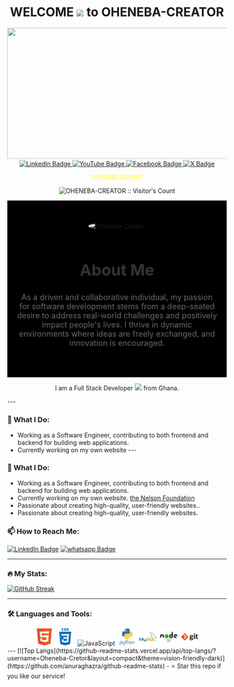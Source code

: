 <h1 align="center">
  WELCOME 
  <img src="https://media.giphy.com/media/hvRJCLFzcasrR4ia7z/giphy.gif" width="30px"/>
  to OHENEBA-CREATOR
</h1>

<div align="center">
  <img src="https://media.giphy.com/media/dWesBcTLavkZuG35MI/giphy.gif" width="600" height="300"/>
</div>
<div id="badges" align="center">
  <a href="https://www.linkedin.com/in/isaac-nelson-7b53a318b/">
    <img src="https://img.shields.io/badge/LinkedIn-blue?style=for-the-badge&logo=linkedin&logoColor=yellow" alt="LinkedIn Badge"/>
  </a>
  <a href="https://www.youtube.com/@teamhype2366">
    <img src="https://img.shields.io/badge/YouTube-red?style=for-the-badge&logo=youtube&logoColor=white" alt="YouTube Badge"/>
  </a>
  <a href="https://www.facebook.com/share/edvvaHRtitDJLwxc/?mibextid=qi2Omg">
    <img src="https://img.shields.io/badge/facebook-blue?style=for-the-badge&logo=facebook&logoColor=yellow" alt="Facebook Badge"/>
  </a>
  <a href="https://x.com/Oheneba_Ik">
    <img src="https://img.shields.io/badge/X-black?style=for-the-badge&logo=X&logoColor=white" alt="X Badge"/>
  </a>
</div>
<p align="center" style="color: yellow;">VIEWERS COUNT:</p>
<p align="center">
  <img src="https://profile-counter.glitch.me/{Oheneba-Creator}/count.svg" alt="OHENEBA-CREATOR :: Visitor's Count" />
</p>
<section id="about" style="padding: 50px 20px; background-color: black;">
  <div align="center" style="max-width: 1000px; margin: 0 auto;">
    <img src="https://i.postimg.cc/s21DvM6f/download.png" alt="Oheneba-Creator" style="width: 150px; height: 150px; border-radius: 50%; margin-bottom: 20px;">
  </div>
  <h2 style="font-size: 36px; color: #333; text-align: center;">About Me</h2>
  <p style="font-size: 18px; color: #666; text-align: center; margin-top: 20px;">
    As a driven and collaborative individual, my passion for software development stems from a deep-seated desire to address real-world challenges and positively impact people's lives. I thrive in dynamic environments where ideas are freely exchanged, and innovation is encouraged.
  </p>
</section>
<p align="center">
  I am a Full Stack Developer <img src="https://media.giphy.com/media/WUlplcMpOCEmTGBtBW/giphy.gif" width="30"> from Ghana.
</p>
---

### :telescope: What I Do:
- Working as a Software Engineer, contributing to both frontend and backend for building web applications.
- Currently working on my own website ---

### :telescope: What I Do:
- Working as a Software Engineer, contributing to both frontend and backend for building web applications.
- Currently working on my own website. <a href="https://thenelsonfoundation.online">the Nelson Foundation</a>
- Passionate about creating high-quality, user-friendly websites..
- Passionate about creating high-quality, user-friendly websites.

### :mailbox: How to Reach Me:
[![LinkedIn Badge](https://img.shields.io/badge/LinkedIn-blue?style=for-the-badge&logo=linkedin&logoColor=white)](https://www.linkedin.com/in/isaac-nelson-7b53a318b/)
[![whatsapp Badge](https://img.shields.io/badge/Whatsapp-25D366?style=for-the-badge&logo=whatsapp&logoColor=white)](https://wa.me/+233550848284?text=Hi+Bro--+I+Need+Help.+I+messaged+you+from+Oheneba-Creator+Repo)

---
### :fire: My Stats:
[![GitHub Streak](http://github-readme-streak-stats.herokuapp.com?user=Oheneba-Creator&theme=dark&background=000000)](https://git.io/streak-stats)

---
### :hammer_and_wrench: Languages and Tools:
<div align="center">
  <img src="https://github.com/devicons/devicon/blob/master/icons/html5/html5-original.svg" title="HTML5" alt="HTML" width="40" height="40"/>&nbsp;
  <img src="https://github.com/devicons/devicon/blob/master/icons/css3/css3-plain-wordmark.svg" title="CSS3" alt="CSS" width="40" height="40"/>&nbsp;
  <img src="https://img.shields.io/badge/Javascript-363303?style=for-the-badge&logo=javascript&logoColor=c6c631" title="JavaScript" alt="JavaScript"/>&nbsp;
  <img src="https://github.com/devicons/devicon/blob/master/icons/python/python-original-wordmark.svg" title="python" alt="python" width="40" height="40"/>&nbsp;
  <img src="https://github.com/devicons/devicon/blob/master/icons/mysql/mysql-original-wordmark.svg" title="MySQL" alt="MySQL" width="40" height="40"/>&nbsp;
  <img src="https://github.com/devicons/devicon/blob/master/icons/nodejs/nodejs-original-wordmark.svg" title="NodeJS" alt="NodeJS" width="40" height="40"/>&nbsp;
  <img src="https://github.com/devicons/devicon/blob/master/icons/git/git-original-wordmark.svg" title="Git" alt="Git" width="40" height="40"/>
</div>
---
[![Top Langs](https://github-readme-stats.vercel.app/api/top-langs/?username=Oheneba-Cretor&layout=compact&theme=vision-friendly-dark)](https://github.com/anuraghazra/github-readme-stats)
- ⭐ Star this repo if you like our service!

